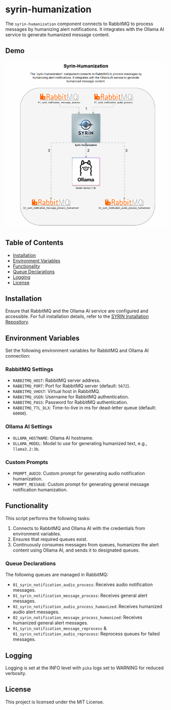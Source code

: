# syrin-humanization

The `syrin-humanization` component connects to RabbitMQ to process messages by humanizing alert notifications. It integrates with the Ollama AI service to generate humanized message content.

## Demo

![Application Demo](./driagrams/Syrin-Humanization.gif)

## Table of Contents
- [Installation](#installation)
- [Environment Variables](#environment-variables)
- [Functionality](#functionality)
- [Queue Declarations](#queue-declarations)
- [Logging](#logging)
- [License](#license)

## Installation

Ensure that RabbitMQ and the Ollama AI service are configured and accessible. For full installation details, refer to the [SYRIN Installation Repository](https://github.com/syrin-alert/syrin-install).

## Environment Variables

Set the following environment variables for RabbitMQ and Ollama AI connection:

### RabbitMQ Settings

- `RABBITMQ_HOST`: RabbitMQ server address.
- `RABBITMQ_PORT`: Port for RabbitMQ server (default: `5672`).
- `RABBITMQ_VHOST`: Virtual host in RabbitMQ.
- `RABBITMQ_USER`: Username for RabbitMQ authentication.
- `RABBITMQ_PASS`: Password for RabbitMQ authentication.
- `RABBITMQ_TTL_DLX`: Time-to-live in ms for dead-letter queue (default: `60000`).

### Ollama AI Settings

- `OLLAMA_HOSTNAME`: Ollama AI hostname.
- `OLLAMA_MODEL`: Model to use for generating humanized text, e.g., `llama3.2:3b`.

### Custom Prompts

- `PROMPT_AUDIO`: Custom prompt for generating audio notification humanization.
- `PROMPT_MESSAGE`: Custom prompt for generating general message notification humanization.

## Functionality

This script performs the following tasks:

1. Connects to RabbitMQ and Ollama AI with the credentials from environment variables.
2. Ensures that required queues exist.
3. Continuously consumes messages from queues, humanizes the alert content using Ollama AI, and sends it to designated queues.

### Queue Declarations

The following queues are managed in RabbitMQ:

- `01_syrin_notification_audio_process`: Receives audio notification messages.
- `01_syrin_notification_message_process`: Receives general alert messages.
- `02_syrin_notification_audio_process_humanized`: Receives humanized audio alert messages.
- `02_syrin_notification_message_process_humanized`: Receives humanized general alert messages.
- `01_syrin_notification_message_reprocess` & `01_syrin_notification_audio_reprocess`: Reprocess queues for failed messages.

## Logging

Logging is set at the INFO level with `pika` logs set to WARNING for reduced verbosity.

## License

This project is licensed under the MIT License.